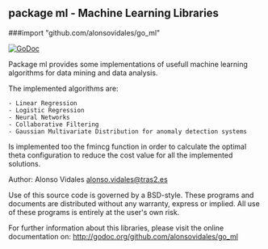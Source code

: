 ## package ml - Machine Learning Libraries
###import "github.com/alonsovidales/go_ml"

[![GoDoc](https://godoc.org/github.com/alonsovidales/go_ml?status.png)](https://godoc.org/github.com/alonsovidales/go_ml)


Package ml provides some implementations of usefull machine learning algorithms for data mining and data analysis.

The implemented algorithms are:

	- Linear Regression
	- Logistic Regression
	- Neural Networks
	- Collaborative Filtering
	- Gaussian Multivariate Distribution for anomaly detection systems

Is implemented too the fmincg function in order to calculate the optimal theta configuration to reduce the cost value for all the implemented solutions.

Author: Alonso Vidales <alonso.vidales@tras2.es>

Use of this source code is governed by a BSD-style. These programs and documents are distributed without any warranty, express or implied. All use of these programs is entirely at the user's own risk.

For further information about this libraries, please visit the online documentation on: <http://godoc.org/github.com/alonsovidales/go_ml>
